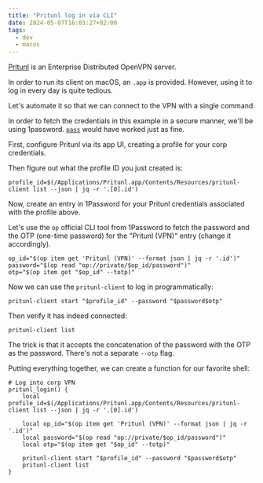 ```yaml
---
title: "Pritunl log in via CLI"
date: 2024-05-07T16:03:27+02:00
tags:
  - dev
  - macos
---
```


[Pritunl](https://pritunl.com/) is an Enterprise Distributed OpenVPN server.

In order to run its client on macOS, an `.app` is provided. However, using it to
log in every day is quite tedious.

Let's automate it so that we can connect to the VPN with a single command.


In order to fetch the credentials in this example in a secure manner, we'll be
using 1password. [`pass`](https://www.passwordstore.org/) would have worked just
as fine.

First, configure Pritunl via its app UI, creating a profile for your corp
credentials.

Then figure out what the profile ID you just created is:

```shell
profile_id=$(/Applications/Pritunl.app/Contents/Resources/pritunl-client list --json | jq -r '.[0].id')
```

Now, create an entry in 1Password for your Pritunl credentials associated with
the profile above.

Let's use the `op` official CLI tool from 1Password to fetch the password and
the OTP (one-time password) for the "Pritunl (VPN)" entry (change it
accordingly).

```shell
op_id="$(op item get 'Pritunl (VPN)' --format json | jq -r '.id')"
password="$(op read "op://private/$op_id/password")"
otp="$(op item get "$op_id" --totp)"
```

Now we can use the `pritunl-client` to log in programmatically:

```shell
pritunl-client start "$profile_id" --password "$password$otp"
```

Then verify it has indeed connected:

```shell
pritunl-client list
```

The trick is that it accepts the concatenation of the password with the OTP as
the password. There's not a separate `--otp` flag.

Putting everything together, we can create a function for our favorite shell:

```shell
# Log into corp VPN
pritunl_login() {
	local profile_id=$(/Applications/Pritunl.app/Contents/Resources/pritunl-client list --json | jq -r '.[0].id')

	local op_id="$(op item get 'Pritunl (VPN)' --format json | jq -r '.id')"
	local password="$(op read "op://private/$op_id/password")"
	local otp="$(op item get "$op_id" --totp)"

	pritunl-client start "$profile_id" --password "$password$otp"
	pritunl-client list
}
```
